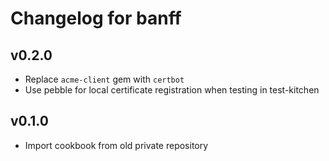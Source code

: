 # Changelog for banff

## v0.2.0

- Replace `acme-client` gem with `certbot`
- Use pebble for local certificate registration when testing in test-kitchen

## v0.1.0

- Import cookbook from old private repository
